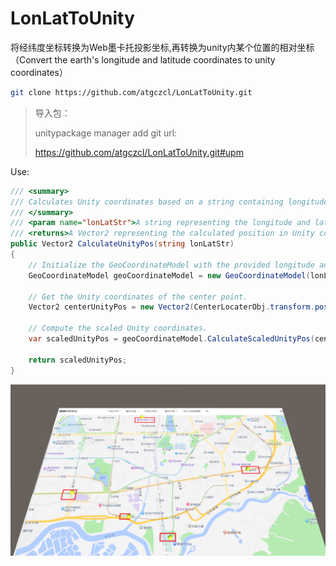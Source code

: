 # LonLatToUnity

将经纬度坐标转换为Web墨卡托投影坐标,再转换为unity内某个位置的相对坐标（Convert the earth's longitude and latitude coordinates to unity coordinates）

```bash
git clone https://github.com/atgczcl/LonLatToUnity.git
```

> 导入包：
>
> unitypackage manager add git url:
>
> <https://github.com/atgczcl/LonLatToUnity.git#upm>

Use:

```csharp
/// <summary>
/// Calculates Unity coordinates based on a string containing longitude and latitude.
/// </summary>
/// <param name="lonLatStr">A string representing the longitude and latitude.</param>
/// <returns>A Vector2 representing the calculated position in Unity coordinates.</returns>
public Vector2 CalculateUnityPos(string lonLatStr)
{
    // Initialize the GeoCoordinateModel with the provided longitude and latitude string.
    GeoCoordinateModel geoCoordinateModel = new GeoCoordinateModel(lonLatStr);

    // Get the Unity coordinates of the center point.
    Vector2 centerUnityPos = new Vector2(CenterLocaterObj.transform.position.x, CenterLocaterObj.transform.position.z);
    
    // Compute the scaled Unity coordinates.
    var scaledUnityPos = geoCoordinateModel.CalculateScaledUnityPos(centerUnityPos, Scale);
    
    return scaledUnityPos;
}


```

![](Assets/LonLatToUnity/Tests/resultsamples.png)
